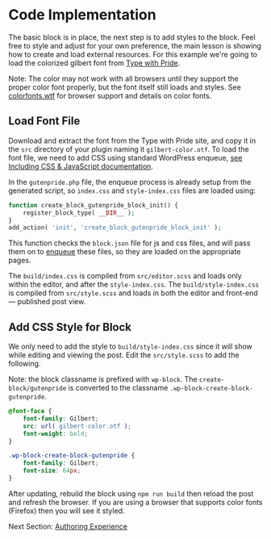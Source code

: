 # Code Implementation

The basic block is in place, the next step is to add styles to the block. Feel free to style and adjust for your own preference, the main lesson is showing how to create and load external resources. For this example we're going to load the colorized gilbert font from [Type with Pride](https://www.typewithpride.com/).

Note: The color may not work with all browsers until they support the proper color font properly, but the font itself still loads and styles. See [colorfonts.wtf](https://www.colorfonts.wtf/) for browser support and details on color fonts.

## Load Font File

Download and extract the font from the Type with Pride site, and copy it in the `src` directory of your plugin naming it `gilbert-color.otf`. To load the font file, we need to add CSS using standard WordPress enqueue, [see Including CSS & JavaScript documentation](https://developer.wordpress.org/themes/basics/including-css-javascript/).

In the `gutenpride.php` file, the enqueue process is already setup from the generated script, so `index.css` and `style-index.css` files are loaded using:

```php
function create_block_gutenpride_block_init() {
	register_block_type( __DIR__ );
}
add_action( 'init', 'create_block_gutenpride_block_init' );
```

This function checks the `block.json` file for js and css files, and will pass them on to [enqueue](https://developer.wordpress.org/themes/basics/including-css-javascript/) these files, so they are loaded on the appropriate pages.

The `build/index.css` is compiled from `src/editor.scss` and loads only within the editor, and after the `style-index.css`.
The `build/style-index.css` is compiled from `src/style.scss` and loads in both the editor and front-end — published post view.

## Add CSS Style for Block

We only need to add the style to `build/style-index.css` since it will show while editing and viewing the post. Edit the `src/style.scss` to add the following.

Note: the block classname is prefixed with `wp-block`. The `create-block/gutenpride` is converted to the classname `.wp-block-create-block-gutenpride`.

```scss
@font-face {
	font-family: Gilbert;
	src: url( gilbert-color.otf );
	font-weight: bold;
}

.wp-block-create-block-gutenpride {
	font-family: Gilbert;
	font-size: 64px;
}
```

After updating, rebuild the block using `npm run build` then reload the post and refresh the browser. If you are using a browser that supports color fonts (Firefox) then you will see it styled.

Next Section: [Authoring Experience](/docs/getting-started/tutorials/create-block/author-experience.md)
